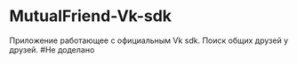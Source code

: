 # MutualFriend-Vk-sdk
Приложение работающее с официальным Vk sdk.
Поиск общих друзей у друзей.
#Не доделано
